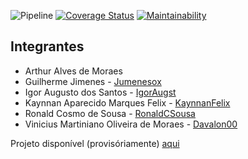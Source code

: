 ![Pipeline](https://github.com/IgorAugst/esi_2023/actions/workflows/pipeline.yml/badge.svg)
[![Coverage Status](https://coveralls.io/repos/github/IgorAugst/esi_2023/badge.svg?branch=main)](https://coveralls.io/github/IgorAugst/esi_2023?branch=main)
[![Maintainability](https://api.codeclimate.com/v1/badges/f2f5bf362ba94f087041/maintainability)](https://codeclimate.com/github/IgorAugst/esi_2023/maintainability)


## Integrantes
- Arthur Alves de Moraes 
- Guilherme Jimenes - [Jumenesox](https://github.com/Jumenesox)
- Igor Augusto dos Santos - [IgorAugst](https://github.com/IgorAugst)
- Kaynnan Aparecido Marques Felix - [KaynnanFelix](https://github.com/KaynnanFelix)
- Ronald Cosmo de Sousa - [RonaldCSousa](https://github.com/RonaldCSousa)
- Vinicius Martiniano Oliveira de Moraes - [Davalon00](https://github.com/Davalon00)

Projeto disponível (provisóriamente) [aqui](https://esi.igoraugst.dev)
